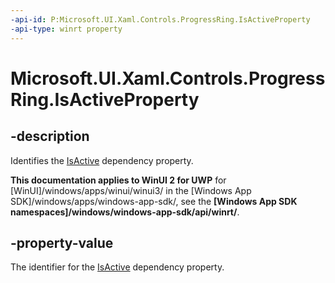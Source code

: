 ```yaml
---
-api-id: P:Microsoft.UI.Xaml.Controls.ProgressRing.IsActiveProperty
-api-type: winrt property
---
```


# Microsoft.UI.Xaml.Controls.ProgressRing.IsActiveProperty

<!--
public static Windows.UI.Xaml.DependencyProperty IsActiveProperty { get; }
-->

## -description

Identifies the [IsActive](progressring_isactive.md) dependency property.

**This documentation applies to WinUI 2 for UWP** for [WinUI]/windows/apps/winui/winui3/ in the [Windows App SDK]/windows/apps/windows-app-sdk/, see the **[Windows App SDK namespaces]/windows/windows-app-sdk/api/winrt/**.

## -property-value

The identifier for the [IsActive](progressring_isactive.md) dependency property.
